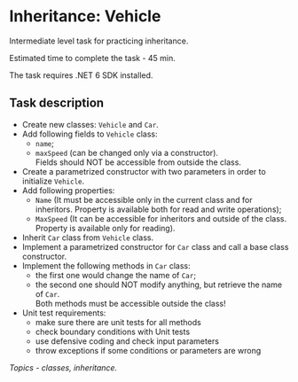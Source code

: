 # Inheritance: Vehicle

Intermediate level task for practicing inheritance.

Estimated time to complete the task - 45 min.

The task requires .NET 6 SDK installed.

## Task description

- Create new classes: `Vehicle` and `Car`.  
- Add following fields to `Vehicle` class:  
	- `name`;  
	- `maxSpeed` (can be changed only via a constructor).  
	Fields should NOT be accessible from outside the class.
- Create a parametrized constructor with two parameters in order to initialize `Vehicle`.  
- Add following properties:  
	- `Name` (It must be accessible only in the current class and for inheritors. Property is available both for read and write operations);
	- `MaxSpeed` (It can be accessible for inheritors and outside of the class. Property is available only for reading).  
- Inherit `Car` class from `Vehicle` class.
- Implement a parametrized constructor for `Car` class and call a base class constructor.
- Implement the following methods in `Car` class:  
	- the first one would change the name of `Car`;  
	- the second one should NOT modify anything, but retrieve the name of `Car`.  
	Both methods must be accessible outside the class!
- Unit test requirements:
   - make sure there are unit tests for all methods   
   - check boundary conditions with Unit tests
   - use defensive coding and check input parameters
   - throw exceptions if some conditions or parameters are wrong

*Topics - classes, inheritance.*
